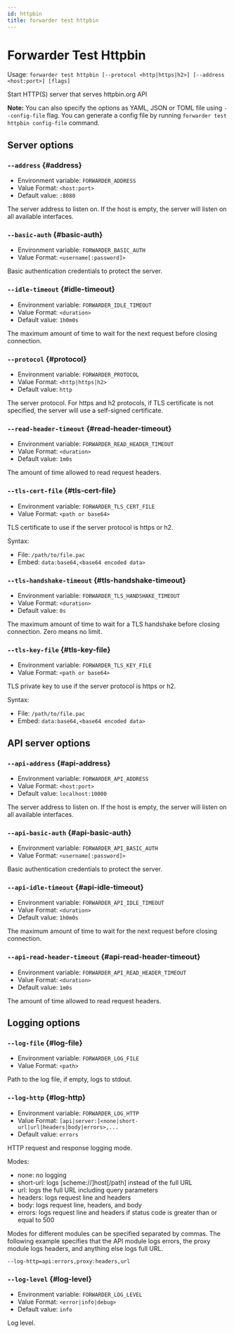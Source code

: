 ```yaml
---
id: httpbin
title: forwarder test httpbin
---
```


# Forwarder Test Httpbin

Usage: `forwarder test httpbin [--protocol <http|https|h2>] [--address <host:port>] [flags]`

Start HTTP(S) server that serves httpbin.org API

**Note:** You can also specify the options as YAML, JSON or TOML file using `--config-file` flag.
You can generate a config file by running `forwarder test httpbin config-file` command.


## Server options

### `--address` {#address}

* Environment variable: `FORWARDER_ADDRESS`
* Value Format: `<host:port>`
* Default value: `:8080`

The server address to listen on.
If the host is empty, the server will listen on all available interfaces.

### `--basic-auth` {#basic-auth}

* Environment variable: `FORWARDER_BASIC_AUTH`
* Value Format: `<username[:password]>`

Basic authentication credentials to protect the server.

### `--idle-timeout` {#idle-timeout}

* Environment variable: `FORWARDER_IDLE_TIMEOUT`
* Value Format: `<duration>`
* Default value: `1h0m0s`

The maximum amount of time to wait for the next request before closing connection.

### `--protocol` {#protocol}

* Environment variable: `FORWARDER_PROTOCOL`
* Value Format: `<http|https|h2>`
* Default value: `http`

The server protocol.
For https and h2 protocols, if TLS certificate is not specified, the server will use a self-signed certificate.

### `--read-header-timeout` {#read-header-timeout}

* Environment variable: `FORWARDER_READ_HEADER_TIMEOUT`
* Value Format: `<duration>`
* Default value: `1m0s`

The amount of time allowed to read request headers.

### `--tls-cert-file` {#tls-cert-file}

* Environment variable: `FORWARDER_TLS_CERT_FILE`
* Value Format: `<path or base64>`

TLS certificate to use if the server protocol is https or h2.

Syntax:

- File: `/path/to/file.pac`
- Embed: `data:base64,<base64 encoded data>`

### `--tls-handshake-timeout` {#tls-handshake-timeout}

* Environment variable: `FORWARDER_TLS_HANDSHAKE_TIMEOUT`
* Value Format: `<duration>`
* Default value: `0s`

The maximum amount of time to wait for a TLS handshake before closing connection.
Zero means no limit.

### `--tls-key-file` {#tls-key-file}

* Environment variable: `FORWARDER_TLS_KEY_FILE`
* Value Format: `<path or base64>`

TLS private key to use if the server protocol is https or h2.

Syntax:

- File: `/path/to/file.pac`
- Embed: `data:base64,<base64 encoded data>`

## API server options

### `--api-address` {#api-address}

* Environment variable: `FORWARDER_API_ADDRESS`
* Value Format: `<host:port>`
* Default value: `localhost:10000`

The server address to listen on.
If the host is empty, the server will listen on all available interfaces.

### `--api-basic-auth` {#api-basic-auth}

* Environment variable: `FORWARDER_API_BASIC_AUTH`
* Value Format: `<username[:password]>`

Basic authentication credentials to protect the server.

### `--api-idle-timeout` {#api-idle-timeout}

* Environment variable: `FORWARDER_API_IDLE_TIMEOUT`
* Value Format: `<duration>`
* Default value: `1h0m0s`

The maximum amount of time to wait for the next request before closing connection.

### `--api-read-header-timeout` {#api-read-header-timeout}

* Environment variable: `FORWARDER_API_READ_HEADER_TIMEOUT`
* Value Format: `<duration>`
* Default value: `1m0s`

The amount of time allowed to read request headers.

## Logging options

### `--log-file` {#log-file}

* Environment variable: `FORWARDER_LOG_FILE`
* Value Format: `<path>`

Path to the log file, if empty, logs to stdout.

### `--log-http` {#log-http}

* Environment variable: `FORWARDER_LOG_HTTP`
* Value Format: `[api|server:]<none|short-url|url|headers|body|errors>,...`
* Default value: `errors`

HTTP request and response logging mode.

Modes: 

- none: no logging
- short-url: logs [scheme://]host[/path] instead of the full URL
- url: logs the full URL including query parameters
- headers: logs request line and headers
- body: logs request line, headers, and body
- errors: logs request line and headers if status code is greater than or equal to 500

Modes for different modules can be specified separated by commas.
The following example specifies that the API module logs errors, the proxy module logs headers, and anything else logs full URL.

```
--log-http=api:errors,proxy:headers,url
```

### `--log-level` {#log-level}

* Environment variable: `FORWARDER_LOG_LEVEL`
* Value Format: `<error|info|debug>`
* Default value: `info`

Log level.

